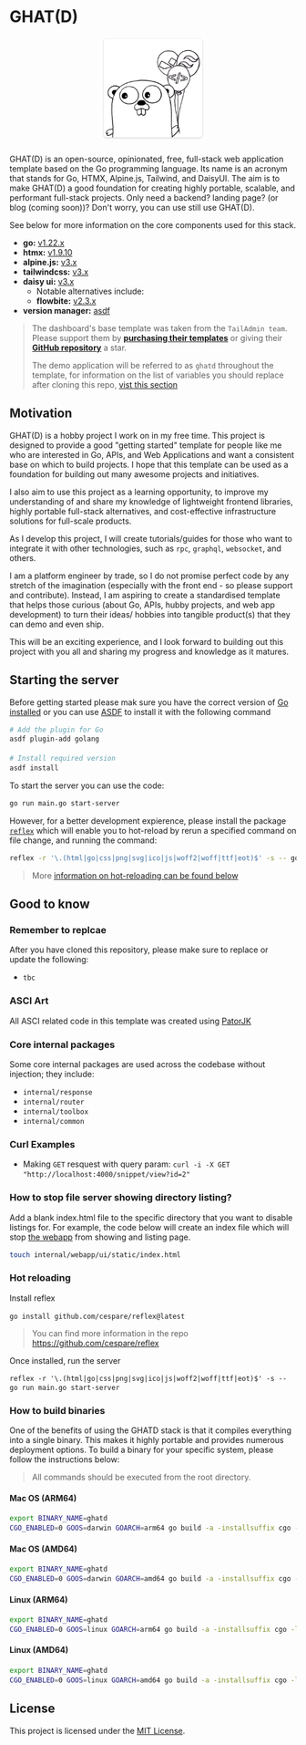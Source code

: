 # GHAT(D)

<div align="center" style="padding-bottom: 8px;">
  <img alt="ghat" height="180px" src="./docs/assets/ghat-final-logo-with-background-shadow.png">
</div>

GHAT(D) is an open-source, opinionated, free, full-stack web application template based on the Go programming language. Its name is an acronym that stands for Go, HTMX, Alpine.js, Tailwind, and DaisyUI. The aim is to make GHAT(D) a good foundation for creating highly portable, scalable, and performant full-stack projects. Only need a backend? landing page? (or blog (coming soon))? Don't worry, you can use still use GHAT(D).

See below for more information on the core components used for this stack.

- **go:** [v1.22.x](https://go.dev/doc/install)
- **htmx:** [v1.9.10](https://htmx.org/)
- **alpine.js:** [v3.x](https://alpinejs.dev/essentials/installation#from-a-script-tag)
- **tailwindcss:** [v3.x](https://github.com/asdf-community/asdf-golang)
- **daisy ui:** [v3.x](https://daisyui.com/docs/install/)
  -  Notable alternatives include:
    - **flowbite:** [v2.3.x](https://flowbite.com/docs/getting-started/introduction/#include-via-cdn)
- **version manager:** [asdf](https://github.com/asdf-vm/asdf)

> The dashboard's base template was taken from the `TailAdmin team`. Please support them by [**purchasing their templates**](https://tailwindadmin.netlify.app/) or giving their [**GitHub repository**](https://github.com/TailAdmin/tailadmin-free-tailwind-dashboard-template) a star.
>
> 
> The demo application will be referred to as `ghatd` throughout the template, for information on the list of variables you should replace after cloning this repo, [vist this section](#remember-to-replace)

## Motivation

GHAT(D) is a hobby project I work on in my free time. This project is designed to provide a good "getting started" template for people like me who are interested in Go, APIs, and Web Applications and want a consistent base on which to build projects. I hope that this template can be used as a foundation for building out many awesome projects and initiatives.

I also aim to use this project as a learning opportunity, to improve my understanding of and share my knowledge of lightweight frontend libraries, highly portable full-stack alternatives, and cost-effective infrastructure solutions for full-scale products. 

As I develop this project, I will create tutorials/guides for those who want to integrate it with other technologies, such as `rpc`,  `graphql`,  `websocket`, and others.

I am a platform engineer by trade, so I do not promise perfect code by any stretch of the imagination (especially with the front end - so please support and contribute). Instead, I am aspiring to create a standardised template that helps those curious (about Go, APIs, hubby projects, and web app development) to turn their ideas/ hobbies into tangible product(s) that they can demo and even ship.

This will be an exciting experience, and I look forward to building out this project with you all and sharing my progress and knowledge as it matures.

## Starting the server

Before getting started please mak sure you have the correct version of [Go installed](https://go.dev/doc/install) or you can use [ASDF](https://github.com/asdf-vm/asdf) to install it with the following command

```sh
# Add the plugin for Go
asdf plugin-add golang

# Install required version
asdf install
```

To start the server you can use the code:

```sh
go run main.go start-server
```

However, for a better development expierence, please install the package [`reflex`](https://github.com/cespare/reflex) which will enable you to hot-reload by rerun a specified command on file change, and running the command:

```sh
reflex -r '\.(html|go|css|png|svg|ico|js|woff2|woff|ttf|eot)$' -s -- go run main.go start-server
```

> More [information on hot-reloading can be found below](#hot-reloading)


## Good to know

### Remember to replcae

After you have cloned this repository, please make sure to replace or update the following:

- `tbc`

### ASCI Art

All ASCI related code in this template was created using [PatorJK](https://patorjk.com/software/taag/#p=display&h=2&f=Isometric3)

### Core internal packages

Some core internal packages are used across the codebase without injection; they include:

- `internal/response`
- `internal/router`
- `internal/toolbox`
- `internal/common`

### Curl Examples

- Making `GET` resquest with query param: `curl -i -X GET "http://localhost:4000/snippet/view?id=2"`

### How to stop file server showing directory listing?

Add a blank index.html file to the specific directory that you want to disable listings for. For example, the
code below will create an index file which will stop [the webapp](http://localhost:4000/static/) from showing 
and listing page.

```sh
touch internal/webapp/ui/static/index.html
```

### Hot reloading

Install reflex

`go install github.com/cespare/reflex@latest`

> You can find more information in the repo https://github.com/cespare/reflex

Once installed, run the server

```
reflex -r '\.(html|go|css|png|svg|ico|js|woff2|woff|ttf|eot)$' -s -- go run main.go start-server
```

### How to build binaries

One of the benefits of using the GHATD stack is that it compiles everything into a single binary. This makes it highly portable and provides numerous deployment options. To build a binary for your specific system, please follow the instructions below:

> All commands should be executed from the root directory.

#### Mac OS (ARM64)

```sh
export BINARY_NAME=ghatd
CGO_ENABLED=0 GOOS=darwin GOARCH=arm64 go build -a -installsuffix cgo -ldflags="-w -s" -o ./$BINARY_NAME main.go
```

#### Mac OS (AMD64)

```sh
export BINARY_NAME=ghatd
CGO_ENABLED=0 GOOS=darwin GOARCH=amd64 go build -a -installsuffix cgo -ldflags="-w -s" -o ./$BINARY_NAME main.go
```

#### Linux (ARM64)

```sh
export BINARY_NAME=ghatd
CGO_ENABLED=0 GOOS=linux GOARCH=arm64 go build -a -installsuffix cgo -ldflags="-w -s" -o ./$BINARY_NAME main.go
```

#### Linux (AMD64)

```sh
export BINARY_NAME=ghatd
CGO_ENABLED=0 GOOS=linux GOARCH=amd64 go build -a -installsuffix cgo -ldflags="-w -s" -o ./$BINARY_NAME main.go
```

## License
This project is licensed under the [MIT License](./LICENSE).

